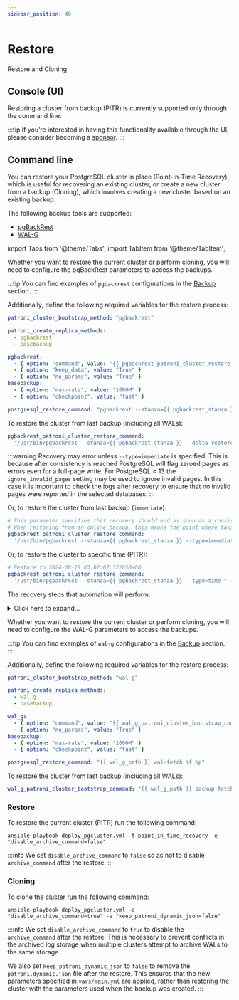 ```yaml
---
sidebar_position: 40
---
```


# Restore

Restore and Cloning

## Console (UI)

Restoring a cluster from backup (PITR) is currently supported only through the command line.

:::tip
If you’re interested in having this functionality available through the UI, please consider becoming a [sponsor](/docs/sponsor).
:::

## Command line

You can restore your PostgreSQL cluster in place (Point-In-Time Recovery), which is useful for recovering an existing cluster, or create a new cluster from a backup (Cloning), which involves creating a new cluster based on an existing backup.

The following backup tools are supported:
- [pgBackRest](https://github.com/pgbackrest/pgbackrest)
- [WAL-G](https://github.com/wal-g/wal-g)

import Tabs from '@theme/Tabs';
import TabItem from '@theme/TabItem';

<Tabs>
  <TabItem value="pgBackRest" label="pgBackRest" default>

Whether you want to restore the current cluster or perform cloning, you will need to configure the pgBackRest parameters to access the backups.

:::tip
You can find examples of `pgbackrest` configurations in the [Backup](/docs/management/backup) section.
:::

Additionally, define the following required variables for the restore process:

```yaml
patroni_cluster_bootstrap_method: "pgbackrest"
```

```yaml
patroni_create_replica_methods:
  - pgbackrest
  - basebackup

pgbackrest:
  - { option: "command", value: "{{ pgbackrest_patroni_cluster_restore_command }}" }
  - { option: "keep_data", value: "True" }
  - { option: "no_params", value: "True" }
basebackup:
  - { option: "max-rate", value: "1000M" }
  - { option: "checkpoint", value: "fast" }
```

```yaml
postgresql_restore_command: "pgbackrest --stanza={{ pgbackrest_stanza }} archive-get %f %p"
```

To restore the cluster from last backup (including all WALs):
```yaml
pgbackrest_patroni_cluster_restore_command:
  '/usr/bin/pgbackrest --stanza={{ pgbackrest_stanza }} --delta restore'
```

:::warning
Recovery may error unless `--type=immediate` is specified. This is because after consistency is reached PostgreSQL will flag zeroed pages as errors even for a full-page write. For PostgreSQL ≥ 13 the `ignore_invalid_pages` setting may be used to ignore invalid pages. In this case it is important to check the logs after recovery to ensure that no invalid pages were reported in the selected databases.
:::

Or, to restore the cluster from last backup (`immediate`):
```yaml
# This parameter specifies that recovery should end as soon as a consistent state is reached, i.e., as early as possible.
# When restoring from an online backup, this means the point where taking the backup ended.
pgbackrest_patroni_cluster_restore_command:
  '/usr/bin/pgbackrest --stanza={{ pgbackrest_stanza }} --type=immediate --delta restore'
```

Or, to restore the cluster to specific time (PITR):
```yaml
# Restore to 2024-08-19 03:02:07.322658+00
pgbackrest_patroni_cluster_restore_command:
  '/usr/bin/pgbackrest --stanza={{ pgbackrest_stanza }} --type=time "--target=2024-08-19 03:02:07.322658+00" --delta restore'
```

The recovery steps that automation will perform:

<details>
<summary>Click here to expand...</summary>

1. Stop patroni service on the Replica servers;
2. Stop patroni service on the Master server;
3. Remove patroni cluster from DCS;
4. Run "`/usr/bin/pgbackrest --stanza=<stanza_name> --delta restore`" on Master;
5. Run "`/usr/bin/pgbackrest --stanza=<stanza_name> --delta restore`" on Replica;
   - Note: if 'pgbackrest' in 'patroni_create_replica_methods' variable.
6. Waiting for restore from backup;
   - Note: timeout 24 hours.
7. Start PostgreSQL for Recovery;
8. Waiting for PostgreSQL Recovery to complete (WAL apply);
9. Stop PostgreSQL instance (if running);
10. Disable PostgreSQL `archive_command` (if enabled);
    - Note: if 'disable_archive_command' variable is 'true'.
11. Start patroni service on the Master server;
12. Check PostgreSQL is started and accepting connections on Master;
13. Make sure the PostgreSQL users (superuser and replication) are present;
    - and password does not differ from the specified in `vars/main.yml`.
14. Update PostgreSQL authentication parameter in `patroni.yml`
    - Note: if superuser or replication users is changed.
15. Start patroni service on Replica servers;
16. Check that the patroni is healthy on the replica server;
    - Note: timeout 10 hours.
17. Check PostgreSQL cluster health (finish).

</details>

  </TabItem>
  <TabItem value="WAL-G" label="WAL-G">

Whether you want to restore the current cluster or perform cloning, you will need to configure the WAL-G parameters to access the backups.

:::tip
You can find examples of `wal-g` configurations in the [Backup](/docs/management/backup) section.
:::

Additionally, define the following required variables for the restore process:

```yaml
patroni_cluster_bootstrap_method: "wal-g"
```
```yaml
patroni_create_replica_methods:
  - wal_g
  - basebackup

wal_g:
  - { option: "command", value: "{{ wal_g_patroni_cluster_bootstrap_command }}" }
  - { option: "no_params", value: "True" }
basebackup:
  - { option: "max-rate", value: "1000M" }
  - { option: "checkpoint", value: "fast" }
```

```yaml
postgresql_restore_command: "{{ wal_g_path }} wal-fetch %f %p"
```

To restore the cluster from last backup (including all WALs):
```yaml
wal_g_patroni_cluster_bootstrap_command: "{{ wal_g_path }} backup-fetch {{ postgresql_data_dir }} LATEST"
```

  </TabItem>
</Tabs>

### Restore

To restore the current cluster (PITR) run the following command:

```
ansible-playbook deploy_pgcluster.yml -t point_in_time_recovery -e "disable_archive_command=false"
```

:::info
We set `disable_archive_command` to `false` so as not to disable `archive_command` after the restore.
:::

### Cloning

To clone the cluster run the following command:

```
ansible-playbook deploy_pgcluster.yml -e "disable_archive_command=true" -e "keep_patroni_dynamic_json=false"
```

:::info
We set `disable_archive_command` to `true` to disable the `archive_command` after the restore. This is necessary to prevent conflicts in the archived log storage when multiple clusters attempt to archive WALs to the same storage.

We also set `keep_patroni_dynamic_json` to `false` to remove the `patroni.dynamic.json` file after the restore. This ensures that the new parameters specified in `vars/main.yml` are applied, rather than restoring the cluster with the parameters used when the backup was created.
:::
